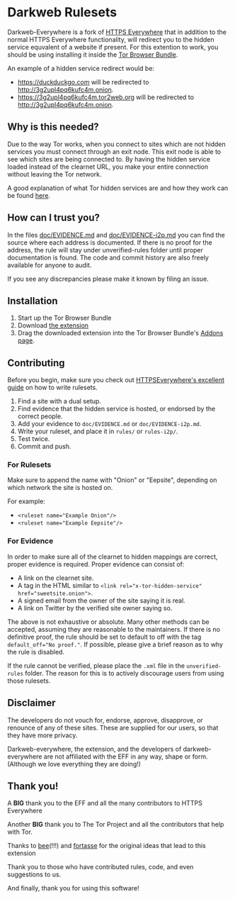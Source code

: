 # Darkweb Rulesets

Darkweb-Everywhere is a fork of [HTTPS Everywhere][0] that in addition to the normal HTTPS Everywhere functionality, will redirect you to the hidden service equvalent of a website if present. 
For this extention to work, you should be using installing it inside the [Tor Browser Bundle][1].

An example of a hidden service redirect would be:
* <https://duckduckgo.com> will be redirected to <http://3g2upl4pq6kufc4m.onion>.
* <https://3g2upl4pq6kufc4m.tor2web.org> will be redirected to <http://3g2upl4pq6kufc4m.onion>.

## Why is this needed?

Due to the way Tor works, when you connect to sites which are not hidden services you must connect through an exit node.
This exit node is able to see which sites are being connected to.
By having the hidden service loaded instead of the clearnet URL, you make your entire connection without leaving the Tor network.

A good explanation of what Tor hidden services are and how they work can be found [here][2].

## How can I trust you?

In the files [doc/EVIDENCE.md](doc/EVIDENCE.md) and [doc/EVIDENCE-i2p.md](doc/EVIDENCE-i2p.md) you can find the source where each address is documented.
If there is no proof for the address, the rule will stay under unverified-rules folder until proper documentation is found.
The code and commit history are also freely available for anyone to audit.

If you see any discrepancies please make it known by filing an issue.

## Installation

1. Start up the Tor Browser Bundle
2. Download [the extension][5]
3. Drag the downloaded extension into the Tor Browser Bundle's [Addons page][6].

## Contributing

Before you begin, make sure you check out [HTTPSEverywhere's excellent guide][4] on how to write rulesets.

1. Find a site with a dual setup.
2. Find evidence that the hidden service is hosted, or endorsed by the correct people.
3. Add your evidence to `doc/EVIDENCE.md` or `doc/EVIDENCE-i2p.md`.
4. Write your ruleset, and place it in `rules/` or `rules-i2p/`.
5. Test twice.
6. Commit and push.

### For Rulesets

Make sure to append the name with "Onion" or "Eepsite", depending on which network the site is hosted on.

For example:
* `<ruleset name="Example Onion"/>`
* `<ruleset name="Example Eepsite"/>`

### For Evidence

In order to make sure all of the clearnet to hidden mappings are correct, proper evidence is required.
Proper evidence can consist of:

* A link on the clearnet site.
* A tag in the HTML similar to `<link rel="x-tor-hidden-service" href="sweetsite.onion">`.
* A signed email from the owner of the site saying it is real.
* A link on Twitter by the verified site owner saying so.

The above is not exhaustive or absolute.
Many other methods can be accepted, assuming they are reasonable to the maintainers.
If there is no definitive proof, the rule should be set to default to off with the tag `default_off="No proof."`.
If possible, please give a brief reason as to why the rule is disabled.

If the rule cannot be verified, please place the `.xml` file in the `unverified-rules` folder.
The reason for this is to actively discourage users from using those rulesets.

## Disclaimer

The developers do not vouch for, endorse, approve, disapprove, or renounce of any of these sites.
These are supplied for our users, so that they have more privacy. 

Darkweb-everywhere, the extension, and the developers of darkweb-everywhere are not affiliated with the EFF in any way, shape or form. (Although we love everything they are doing!)


## Thank you!

A **BIG** thank you to the EFF and all the many contributors to HTTPS Everywhere

Another **BIG** thank you to The Tor Project and all the contributors that help with Tor.

Thanks to [bee][7](!!!) and [fortasse][8] for the original ideas that lead to this extension

Thank you to those who have contributed rules, code, and even suggestions to us. 

And finally, thank you for using this software!

[0]: https://www.eff.org/https-everywhere "HTTPS Everywhere"
[1]: https://www.torproject.org/projects/torbrowser.html.en "The Tor Browser Bundle"
[2]: https://www.youtube.com/watch?v=eAxBuckgPuU#t=17
[3]: https://github.com/chris-barry/darkweb-everywhere/archive/master.zip
[4]: https://www.eff.org/https-everywhere/rulesets "HTTPS Everywhere Rulesets"
[5]: https://github.com/chris-barry/darkweb-everywhere/releases
[6]: about:addons
[7]: https://trac.torproject.org/projects/tor/ticket/1670
[8]: https://lists.torproject.org/pipermail/tor-talk/2014-February/032220.html
